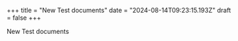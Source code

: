 +++
title = "New Test documents"
date = "2024-08-14T09:23:15.193Z"
draft = false
+++

  New Test documents
        